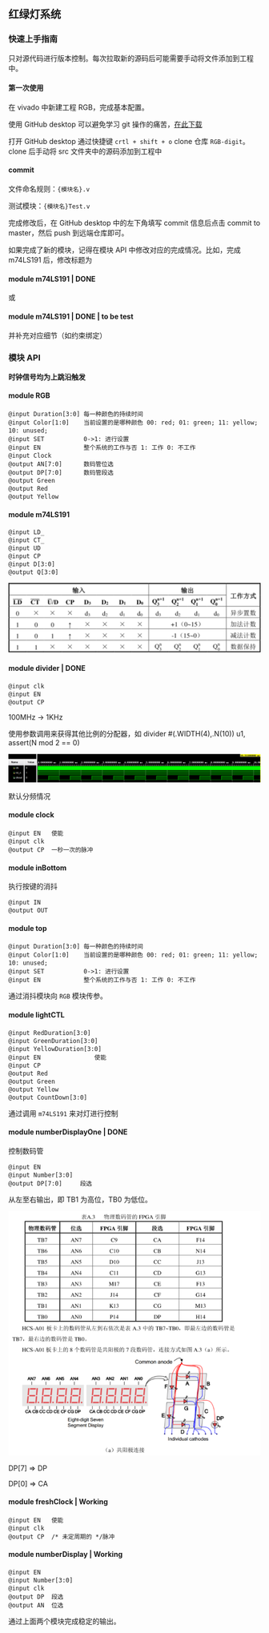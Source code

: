 ## 红绿灯系统

### 快速上手指南

只对源代码进行版本控制。每次拉取新的源码后可能需要手动将文件添加到工程中。

#### 第一次使用

在 vivado 中新建工程 RGB，完成基本配置。

使用 GitHub desktop 可以避免学习 git 操作的痛苦，[在此下载](https://desktop.github.com/)

打开 GitHub desktop 通过快捷键 `crtl + shift + o` clone 仓库 `RGB-digit`。clone 后手动将 src 文件夹中的源码添加到工程中

#### commit

文件命名规则：`{模块名}.v`

测试模块：`{模块名}Test.v`

完成修改后，在 GitHub desktop 中的左下角填写 commit 信息后点击 commit to master，然后 push 到远端仓库即可。

如果完成了新的模块，记得在模块 API 中修改对应的完成情况。比如，完成 m74LS191 后，修改标题为

#### module m74LS191 | DONE

或

#### module m74LS191 | DONE | to be test

并补充对应细节（如约束绑定）

### 模块 API

**时钟信号均为上跳沿触发**

#### module RGB

```
@input Duration[3:0] 每一种颜色的持续时间
@input Color[1:0]    当前设置的是哪种颜色 00: red; 01: green; 11: yellow; 10: unused;
@input SET           0->1: 进行设置
@input EN            整个系统的工作与否 1: 工作 0: 不工作
@input Clock
@output AN[7:0]		 数码管位选
@output DP[7:0]      数码管段选
@output Green
@output Red
@output Yellow
```

#### module m74LS191

```
@input LD_
@input CT_
@input UD
@input CP
@input D[3:0]
@output Q[3:0]
```

 ![image-20211222192112626](figure/image-20211222192112626.png)

#### module divider | DONE

```
@input clk
@input EN
@output CP
```

100MHz -> 1KHz

使用参数调用来获得其他比例的分配器，如 divider  #(.WIDTH(4),.N(10))  u1, assert(N mod 2 == 0)

![image-20211223135009131](figure/image-20211223135009131.png)

默认分频情况

#### module clock

```
@input EN	使能
@input clk
@output CP	一秒一次的脉冲
```

#### module inBottom

执行按键的消抖

```
@input IN
@output OUT
```

#### module top

```
@input Duration[3:0] 每一种颜色的持续时间
@input Color[1:0]    当前设置的是哪种颜色 00: red; 01: green; 11: yellow; 10: unused;
@input SET           0->1: 进行设置
@input EN            整个系统的工作与否 1: 工作 0: 不工作
```

通过消抖模块向 `RGB` 模块传参。

#### module lightCTL

```
@input RedDuration[3:0]
@input GreenDuration[3:0]
@input YellowDuration[3:0]
@input EN				使能
@input CP
@output Red
@output Green
@output Yellow
@output CountDown[3:0]
```

通过调用 `m74LS191` 来对灯进行控制

#### module numberDisplayOne | DONE

控制数码管

```
@input EN
@input Number[3:0]
@output DP[7:0]		段选
```

从左至右输出，即 TB1 为高位，TB0 为低位。

![image-20211223001556279](figure/image-20211223001556279.png)

DP[7] => DP

DP[0] => CA

#### module freshClock | Working

```
@input EN	使能
@input clk
@output CP	/* 未定周期的 */脉冲
```

#### module numberDisplay | Working

```
@input EN
@input Number[3:0]
@input clk
@output DP	段选
@output AN	位选
```

通过上面两个模块完成稳定的输出。

